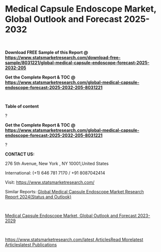 <h1>Medical Capsule Endoscope Market, Global Outlook and Forecast 2025-2032</h1><br/><p><strong>Download FREE Sample of this Report @ <a href="https://www.statsmarketresearch.com/download-free-sample/8031221/global-medical-capsule-endoscope-forecast-2025-2032-205">https://www.statsmarketresearch.com/download-free-sample/8031221/global-medical-capsule-endoscope-forecast-2025-2032-205</a></strong></p>
 
 
 
 <div><b>Get the Complete Report & TOC @ <a href="https://www.statsmarketresearch.com/global-medical-capsule-endoscope-forecast-2025-2032-205-8031221">https://www.statsmarketresearch.com/global-medical-capsule-endoscope-forecast-2025-2032-205-8031221</a></b></div>
 
 
 
 <p><br />
 
 <b>Table of content</b></p>
 
 
 
 <p>? </p>
 
 
 
 <div><b>Get the Complete Report & TOC @ <a href="https://www.statsmarketresearch.com/global-medical-capsule-endoscope-forecast-2025-2032-205-8031221">https://www.statsmarketresearch.com/global-medical-capsule-endoscope-forecast-2025-2032-205-8031221</a></b></div>
 
 
 
 <p>? </p>
 
 
 
 <p><b>CONTACT US:</b><br />
 
 276 5th Avenue, New York , NY 10001,United States<br />
 
 International: (+1) 646 781 7170 / +91 8087042414<br />
 
 Visit: <a href="https://www.statsmarketresearch.com/">https://www.statsmarketresearch.com/</a><br />
 
 Similar Reports: <a href="https://www.statsmarketresearch.com/global-medical-capsule-endoscope-forecast-2025-2032-205-8031221">Global Medical Capsule Endoscope Market Research Report 2024(Status and Outlook)</a><br />
 
 <br />
 
 <a href="https://www.statsmarketresearch.com/global-medical-capsule-endoscope-forecast-2025-2032-205-8031221">Medical Capsule Endoscope Market, Global Outlook and Forecast 2023-2029</a><br />
 
 <br />
 
 <a href="https://gyeongbokgung.com">https://www.statsmarketresearch.com/</a><a href="https://hallyeomaritime.com">latest Articles</a><a href="https://jingwansa.com">Read More</a><a href="https://nguoiviet.jp/">latest Articles</a><a href="https://www.intelmarketresearch.com/">latest Publications</a></p>